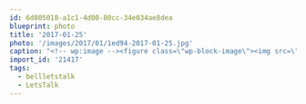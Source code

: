 ```yaml
---
id: 6d805018-a1c1-4d00-80cc-34e034ae8dea
blueprint: photo
title: '2017-01-25'
photo: '/images/2017/01/1ed94-2017-01-25.jpg'
caption: "<!-- wp:image --><figure class=\"wp-block-image\"><img src=\"/images/2017/01/1ed94-2017-01-25.jpg\" /></figure><!-- /wp:image --><!-- wp:paragraph --><p>I fight battles you can't see. Sometimes it knocks me out for hours, days, or at its worst, weeks. It's hard to talk about. It's hard to admit. It feels like a weakness, a vulnerability (it's not). Like others who live with it, I'm an expert at hiding it (I've had a lifetime of practice). But I'm glad on #LetsTalk day, people are opening up about this issue. Because it's nice to know that we're not fighting these battles alone. If you've been suffering in silence, I encourage you to open up even if it's to one person. There are more of us out there than you think. #bellletstalk</p><!-- /wp:paragraph -->"
import_id: '21417'
tags:
  - bellletstalk
  - LetsTalk
---
```


